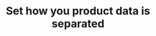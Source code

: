 ---
title: "Set how you product data is separated "
name: "sourcemeta_flatfile"
key: "deliminator"
description: "Type of deliminator used to separate values"
user_friendly_description: "Files can be separated using many delimiter types. Generally data is separated by a comma, or a semicolon."
default: ","
values: []
tags: [sourcemeta,flatfile,flat-file]
type: "meta"
process: "products"
headless: true
---